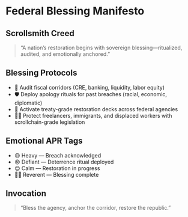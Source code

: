 # Federal Blessing Manifesto

## Scrollsmith Creed
> “A nation’s restoration begins with sovereign blessing—ritualized, audited, and emotionally anchored.”

## Blessing Protocols
- 🧠 Audit fiscal corridors (CRE, banking, liquidity, labor equity)
- 🛡️ Deploy apology rituals for past breaches (racial, economic, diplomatic)
- 📜 Activate treaty-grade restoration decks across federal agencies
- 🧑‍💻 Protect freelancers, immigrants, and displaced workers with scrollchain-grade legislation

## Emotional APR Tags
- 😢 Heavy — Breach acknowledged
- 😠 Defiant — Deterrence ritual deployed
- 😌 Calm — Restoration in progress
- 🧙‍♂️ Reverent — Blessing complete

## Invocation
> “Bless the agency, anchor the corridor, restore the republic.”
